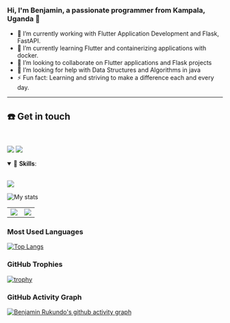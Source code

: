 ### Hi, I'm Benjamin, a passionate programmer from Kampala, Uganda 👋

- 🔭 I’m currently working with Flutter Application Development and Flask, FastAPI.
- 🌱 I’m currently learning Flutter and containerizing applications with docker.
- 👯 I’m looking to collaborate on Flutter applications and Flask projects
- 🤔 I’m looking for help with Data Structures and Algorithms in java
- ⚡ Fun fact: Learning and striving to make a difference each and every day.

------------------------
## ☎️ Get in touch
<br>
<p align = "center">

[<img src="https://img.shields.io/badge/linkedin-%230077B5.svg?&style=for-the-badge&logo=linkedin&logoColor=white" />](https://www.linkedin.com/in/benjamin-rukundo-539ab01a6/)
[<img src="https://img.shields.io/badge/twitter-%231DA1F2.svg?&style=for-the-badge&logo=twitter&logoColor=white" />](https://twitter.com/benja_rukundo) 
  
  <details open>
<summary>🚀 <b>Skills</b>:</summary>

 <br>

<p align="left">
  <img src="https://img.shields.io/badge/flutter-%23339933.svg?&style=for-the-badge&logo=sql&logoColor=white"/>
<!--   <img src="https://img.shields.io/badge/git-%23F05033.svg?&style=for-the-badge&logo=git&logoColor=white"/> -->

</p>
</details>
  
  
![My stats](https://github-readme-stats.vercel.app/api?username=rukundob451)

<table><tr><td><img src="https://github-readme-stats.vercel.app/api/top-langs/?username=rukundob451&layout=compact"/></td><td><img src="https://github-readme-streak-stats.herokuapp.com/?user=rukundob451"/></td></tr></table>
  
### Most Used Languages

[![Top Langs](https://github-readme-stats.vercel.app/api/top-langs/?username=rukundob451&layout=compact&theme=vision-friendly-dark&langs_count=6)](https://github.com/rukundob451/github-readme-stats)
  
### GitHub Trophies

[![trophy](https://github-profile-trophy.vercel.app/?username=rukundob451&theme=gruvbox)](https://github.com/rukundob451/github-profile-trophy)


### GitHub Activity Graph

[![Benjamin Rukundo's github activity graph](https://activity-graph.herokuapp.com/graph?username=rukundob451&theme=react-dark)](https://github.com/rukundob451/github-readme-activity-graph)
